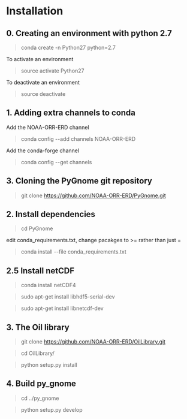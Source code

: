 
# Installation 

## 0. Creating an environment with python 2.7 

  > conda create -n Python27 python=2.7
  
  To activate an environment
  
  > source activate Python27
  
  To deactivate an environment 
  
  > source deactivate

## 1. Adding extra channels to conda

Add the NOAA-ORR-ERD channel 

> conda config --add channels NOAA-ORR-ERD

Add the conda-forge channel

> conda config --get channels


## 3. Cloning the PyGnome git repository

> git clone https://github.com/NOAA-ORR-ERD/PyGnome.git

## 2. Install dependencies 

> cd PyGnome

 edit conda_requirements.txt, change pacakges to >= rather than just =
 
> conda install --file conda_requirements.txt

## 2.5 Install netCDF

> conda install netCDF4

> sudo apt-get install libhdf5-serial-dev

> sudo apt-get install libnetcdf-dev

## 3. The Oil library 

> git clone https://github.com/NOAA-ORR-ERD/OilLibrary.git

> cd OilLibrary/

> python setup.py install

## 4. Build py_gnome

> cd ../py_gnome

> python setup.py develop



